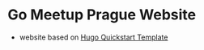# Go Meetup Prague Website

- website based on [Hugo Quickstart Template](https://www.netlify.com/blog/deploy-your-hugo-app-quick/)
